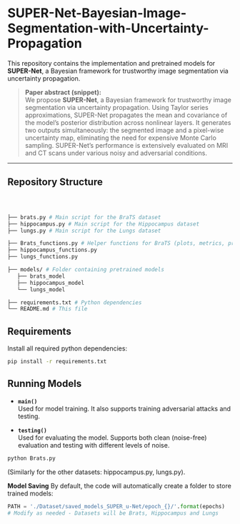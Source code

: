 # SUPER-Net-Bayesian-Image-Segmentation-with-Uncertainty-Propagation


This repository contains the implementation and pretrained models for **SUPER-Net**, a Bayesian framework for trustworthy image segmentation via uncertainty propagation.  

> **Paper abstract (snippet):**  
> We propose **SUPER-Net**, a Bayesian framework for trustworthy image segmentation via uncertainty propagation. Using Taylor series approximations, SUPER-Net propagates the mean and covariance of the model’s posterior distribution across nonlinear layers. It generates two outputs simultaneously: the segmented image and a pixel-wise uncertainty map, eliminating the need for expensive Monte Carlo sampling. SUPER-Net’s performance is extensively evaluated on MRI and CT scans under various noisy and adversarial conditions.

---

## Repository Structure
```sh



├── brats.py # Main script for the BraTS dataset
├── hippocampus.py # Main script for the Hippocampus dataset
├── lungs.py # Main script for the Lungs dataset

├── Brats_functions.py # Helper functions for BraTS (plots, metrics, preprocessing)
├── hippocampus_functions.py
├── lungs_functions.py

├── models/ # Folder containing pretrained models
   ├── brats_model
   ├── hippocampus_model
   └── lungs_model

├── requirements.txt # Python dependencies
└── README.md # This file
```


## Requirements

Install all required python dependencies:

```sh
pip install -r requirements.txt
```

## Running Models
- **`main()`**  
  Used for model training. It also supports training adversarial attacks and testing.

- **`testing()`**  
  Used for evaluating the model. Supports both clean (noise-free) evaluation and testing with different levels of noise.


```sh
python Brats.py 
```
(Similarly for the other datasets: hippocampus.py, lungs.py).
 

**Model Saving**
By default, the code will automatically create a folder to store trained models:

```python
PATH = './Dataset/saved_models_SUPER_u-Net/epoch_{}/'.format(epochs)
# Modify as needed - Datasets will be Brats, Hippocampus and Lungs
```


